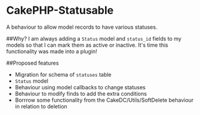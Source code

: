 CakePHP-Statusable
==================

A behaviour to allow model records to have various statuses.

##Why?
I am always adding a `Status` model and `status_id` fields to my models so that I can mark them as active or inactive. It's time this functionality was made into a plugin!

##Proposed features
* Migration for schema of `statuses` table
* `Status` model
* Behaviour using model callbacks to change statuses
* Behaviour to modify finds to add the extra conditions
* Borrrow some functionality from the CakeDC/Utils/SoftDelete behaviour in relation to deletion
